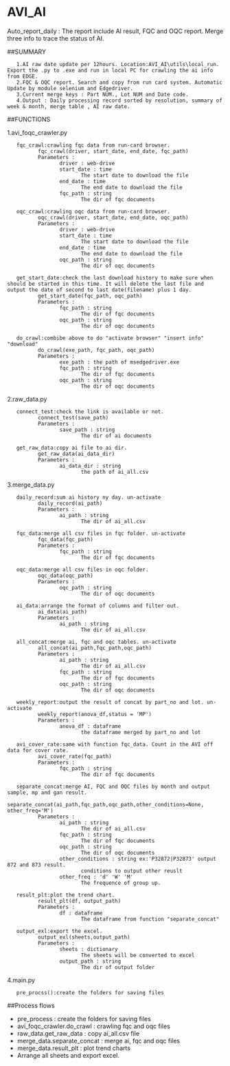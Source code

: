 # AVI_AI
Auto_report_daily : The report include AI result, FQC and OQC report. Merge three info to trace the status of AI.


##SUMMARY

       1.AI raw date update per 12hours. Location:AVI_AI\utils\local_run. Export the .py to .exe and run in local PC for crawling the ai info from EDGE.
       2.FQC & OQC report. Search and copy from run card system. Automatic Update by module selenium and Edgedriver.
       3.Current merge keys : Part NUM., Lot NUM and Date code. 
       4.Output : Daily processing record sorted by resolution, summary of week & month, merge table , AI raw date.
       
##FUNCTIONS

1.avi_foqc_crawler.py

       fqc_crawl:crawling fqc data from run-card browser.
              fqc_crawl(driver, start_date, end_date, fqc_path)
              Parameters : 
                     driver : web-drive
                     start_date : time
                            The start date to download the file
                     end_date : time
                            The end date to download the file
                     fqc_path : string
                            The dir of fqc documents

       oqc_crawl:crawling oqc data from run-card browser.
              oqc_crawl(driver, start_date, end_date, oqc_path)
              Parameters : 
                     driver : web-drive
                     start_date : time
                            The start date to download the file
                     end_date : time
                            The end date to download the file
                     oqc_path : string
                            The dir of oqc documents

       get_start_date:check the last download history to make sure when should be started in this time. It will delete the last file and output the date of second to last date(filename) plus 1 day.
              get_start_date(fqc_path, oqc_path)
              Parameters : 
                     fqc_path : string
                            The dir of fqc documents
                     oqc_path : string
                            The dir of oqc documents

       do_crawl:combibe above to do "activate browser" "insert info" "download"
              do_crawl(exe_path, fqc_path, oqc_path)
              Parameters : 
                     exe_path : the path of msedgedriver.exe
                     fqc_path : string
                            The dir of fqc documents
                     oqc_path : string
                            The dir of oqc documents

2.raw_data.py

       connect_test:check the link is available or not.
              connect_test(save_path)
              Parameters : 
                     save_path : string
                            The dir of ai documents

       get_raw_data:copy ai file to ai dir.
              get_raw_data(ai_data_dir)
              Parameters : 
                     ai_data_dir : string
                            the path of ai_all.csv

3.merge_data.py

       daily_record:sum ai history ny day. un-activate
              daily_record(ai_path)
              Parameters : 
                     ai_path : string
                            The dir of ai_all.csv

       fqc_data:merge all csv files in fqc folder. un-activate
              fqc_data(fqc_path)
              Parameters : 
                     fqc_path : string
                            The dir of fqc documents

       oqc_data:merge all csv files in oqc folder.
              oqc_data(oqc_path)
              Parameters : 
                     oqc_path : string
                            The dir of oqc documents

       ai_data:arrange the format of columns and filter out.
              ai_data(ai_path)
              Parameters : 
                     ai_path : string
                            The dir of ai_all.csv

       all_concat:merge ai, fqc and oqc tables. un-activate
              all_concat(ai_path,fqc_path,oqc_path)
              Parameters : 
                     ai_path : string
                            The dir of ai_all.csv
                     fqc_path : string
                            The dir of fqc documents 
                     oqc_path : string
                            The dir of oqc documents 

       weekly_report:output the result of concat by part_no and lot. un-activate
              weekly_report(anova_df,status = 'MP')
              Parameters : 
                     anova_df : dataframe
                            the dataframe merged by part_no and lot

       avi_cover_rate:same with function fqc_data. Count in the AVI off data for cover rate.
              avi_cover_rate(fqc_path)
              Parameters : 
                     fqc_path : string
                            The dir of fqc documents

       separate_concat:merge AI, FQC and OQC files by month and output sample, mp and gan result.
              separate_concat(ai_path,fqc_path,oqc_path,other_conditions=None, other_freq='M')
              Parameters : 
                     ai_path : string
                            The dir of ai_all.csv
                     fqc_path : string
                            The dir of fqc documents 
                     oqc_path : string
                            The dir of oqc documents
                     other_conditions : string ex:'P32872|P32873' output 872 and 873 result.
                            conditions to output other reuslt
                     other_freq : 'd' 'W' 'M'
                            The frequence of group up.

       result_plt:plot the trend chart.
              result_plt(df, output_path)
              Parameters : 
                     df : dataframe
                            The dataframe from function "separate_concat"

       output_exl:export the excel.
              output_exl(sheets,output_path)
              Parameters : 
                     sheets : dictionary
                            The sheets will be converted to excel
                     output_path : string
                            The dir of output folder
                                   
4.main.py

       pre_procss():create the folders for saving files
       
##Process flows
* pre_process : create the folders for saving files
* avi_foqc_crawler.do_crawl : crawling fqc and oqc files
* raw_data.get_raw_data : copy ai_all.csv file
* merge_data.separate_concat : merge ai, fqc and oqc files
* merge_data.result_plt : plot trend charts
* Arrange all sheets and export excel.
